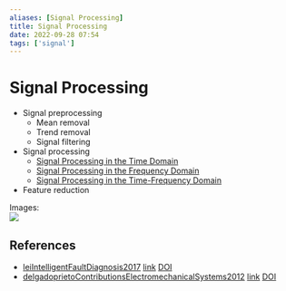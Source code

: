 ```yaml
---
aliases: [Signal Processing]
title: Signal Processing
date: 2022-09-28 07:54
tags: ['signal']
---
```


# Signal Processing

- Signal preprocessing
  - Mean removal
  - Trend removal
  - Signal filtering
- Signal processing
  - [Signal Processing in the Time Domain](signal-processing-time.md)
  - [Signal Processing in the Frequency Domain](signal-processing-frequency.md)
  - [Signal Processing in the Time-Frequency Domain](signal-processing-time-frequency.md)
- Feature reduction

Images:  
![](https://i.imgur.com/UylONmU.png)

## References

- [leiIntelligentFaultDiagnosis2017](zotero://select/library/items/EDJ2QLHN) [link](https://www.elsevier.com/books/intelligent-fault-diagnosis-and-remaining-useful-life-prediction-of-rotating-machinery/lei/978-0-12-811534-3) [DOI](https://doi.org/)
- [delgadoprietoContributionsElectromechanicalSystems2012](zotero://select/library/items/R77CWBLY) [link](https://upcommons.upc.edu/handle/2117/94712) [DOI](https://doi.org/)
